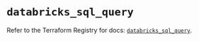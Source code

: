 # `databricks_sql_query`

Refer to the Terraform Registry for docs: [`databricks_sql_query`](https://registry.terraform.io/providers/databricks/databricks/1.86.0/docs/resources/sql_query).

